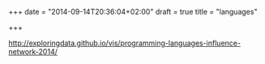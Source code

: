 +++
date = "2014-09-14T20:36:04+02:00"
draft = true
title = "languages"

+++

http://exploringdata.github.io/vis/programming-languages-influence-network-2014/